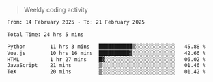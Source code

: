 > Weekly coding activity
<!--START_SECTION:waka-->

```txt
From: 14 February 2025 - To: 21 February 2025

Total Time: 24 hrs 5 mins

Python        11 hrs 3 mins   ███████████▒░░░░░░░░░░░░░   45.88 %
Vue.js        10 hrs 16 mins  ██████████▓░░░░░░░░░░░░░░   42.66 %
HTML          1 hr 27 mins    █▓░░░░░░░░░░░░░░░░░░░░░░░   06.02 %
JavaScript    21 mins         ▒░░░░░░░░░░░░░░░░░░░░░░░░   01.46 %
TeX           20 mins         ▒░░░░░░░░░░░░░░░░░░░░░░░░   01.42 %
```

<!--END_SECTION:waka-->
